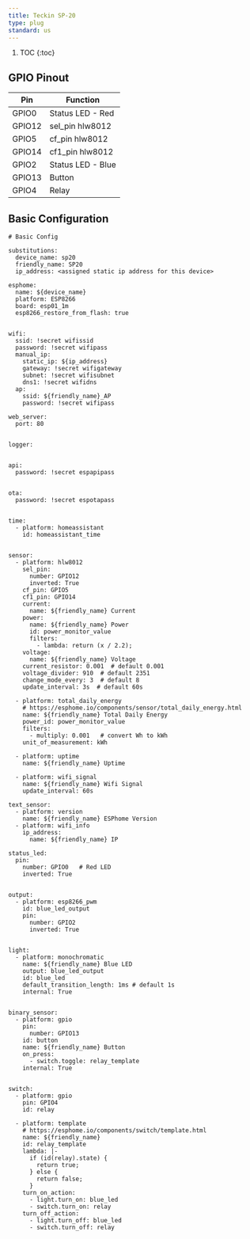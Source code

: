 ```yaml
---
title: Teckin SP-20
type: plug
standard: us
---
```


1. TOC
{:toc}

## GPIO Pinout

| Pin     | Function                           |
|---------|------------------------------------|
| GPIO0   | Status LED - Red                   |
| GPIO12  | sel_pin hlw8012                    |
| GPIO5   | cf_pin hlw8012                     |
| GPIO14  | cf1_pin hlw8012                    |
| GPIO2   | Status LED - Blue                  |
| GPIO13  | Button                             |
| GPIO4   | Relay                              |

## Basic Configuration
```
# Basic Config

substitutions:
  device_name: sp20
  friendly_name: SP20
  ip_address: <assigned static ip address for this device>
  
esphome:
  name: ${device_name}
  platform: ESP8266
  board: esp01_1m
  esp8266_restore_from_flash: true


wifi:
  ssid: !secret wifissid
  password: !secret wifipass
  manual_ip:
    static_ip: ${ip_address}
    gateway: !secret wifigateway
    subnet: !secret wifisubnet
    dns1: !secret wifidns
  ap:
    ssid: ${friendly_name}_AP
    password: !secret wifipass
    
web_server:
  port: 80
  

logger:


api:
  password: !secret espapipass
  

ota:
  password: !secret espotapass


time:
  - platform: homeassistant
    id: homeassistant_time


sensor:
  - platform: hlw8012
    sel_pin: 
      number: GPIO12
      inverted: True
    cf_pin: GPIO5
    cf1_pin: GPIO14
    current:
      name: ${friendly_name} Current
    power:
      name: ${friendly_name} Power
      id: power_monitor_value
      filters:
        - lambda: return (x / 2.2);
    voltage:
      name: ${friendly_name} Voltage
    current_resistor: 0.001  # default 0.001
    voltage_divider: 910  # default 2351
    change_mode_every: 3  # default 8
    update_interval: 3s  # default 60s

  - platform: total_daily_energy
    # https://esphome.io/components/sensor/total_daily_energy.html
    name: ${friendly_name} Total Daily Energy
    power_id: power_monitor_value
    filters:
      - multiply: 0.001   # convert Wh to kWh
    unit_of_measurement: kWh
    
  - platform: uptime
    name: ${friendly_name} Uptime
    
  - platform: wifi_signal
    name: ${friendly_name} Wifi Signal
    update_interval: 60s
  
text_sensor:  
  - platform: version
    name: ${friendly_name} ESPhome Version
  - platform: wifi_info
    ip_address:
      name: ${friendly_name} IP

status_led:
  pin:
    number: GPIO0   # Red LED
    inverted: True


output:
  - platform: esp8266_pwm
    id: blue_led_output
    pin:
      number: GPIO2
      inverted: True


light:
  - platform: monochromatic
    name: ${friendly_name} Blue LED
    output: blue_led_output
    id: blue_led
    default_transition_length: 1ms # default 1s
    internal: True


binary_sensor:
  - platform: gpio
    pin:
      number: GPIO13
    id: button
    name: ${friendly_name} Button
    on_press:
      - switch.toggle: relay_template
    internal: True
      

switch:
  - platform: gpio
    pin: GPIO4
    id: relay
  
  - platform: template
    # https://esphome.io/components/switch/template.html
    name: ${friendly_name}
    id: relay_template
    lambda: |-
      if (id(relay).state) {
        return true;
      } else {
        return false;
      }
    turn_on_action:
      - light.turn_on: blue_led
      - switch.turn_on: relay
    turn_off_action:
      - light.turn_off: blue_led
      - switch.turn_off: relay
```
